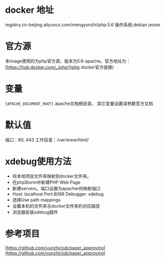 # docker 地址
registry.cn-beijing.aliyuncs.com/mengyunzhi/php:5.6
操作系统:debian jessie

# 官方源
本image使用的为php官方源，版本为5.6-apache。官方地址为：[https://hub.docker.com/_/php/](php docker官方链接)

# 变量
`{APACHE_DOCUMENT_ROOT}`  apache文档根目录。
其它变量设置请参数官方文档

# 默认值
端口：80, 443
工作目录：/var/www/html/

# xdebug使用方法
* 将本地项目文件夹映射到docker文件夹。
* 在phpStorm中新建PHP Web Page
* 新建servers。端口设置为apacher的映射端口
* Host: localhost Port:8088 Debugger: xdebug
* 选择Use path mappings
* 设置本机的文件夹与docker文件夹的对应路径
* 浏览器安装xdebug插件

# 参考项目
[https://github.com/yunzhiclub/paper_approving](https://github.com/yunzhiclub/paper_approving)
